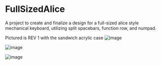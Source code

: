 # FullSizedAlice
A project to create and finalize a design for a full-sized alice style mechanical keyboard, utilizing split spacebars, function row, and numpad.

Pictured is REV 1 with the sandwich acrylic case
![image](https://github.com/ToucanLog/FullSizedAlice/assets/133306284/62362cc1-eef0-4810-ae23-5e968c0a67f2)

![image](https://github.com/ToucanLog/FullSizedAlice/assets/133306284/91e3728d-66dc-4da2-9591-b6353fe11a75)


![image](https://github.com/ToucanLog/FullSizedAlice/assets/133306284/b6c6dc81-366b-4554-9371-5dcf0859c92f)



